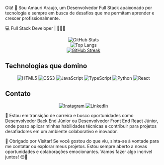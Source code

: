 Olá! 👋 Sou Amauri Araujo, um Desenvolvedor Full Stack apaixonado por tecnologia e sempre em busca de desafios que me permitam aprender e crescer profissionalmente.

💻 Full Stack Developer | 🚀🚀🚀 
<div>
<div align="center">
  <img src="https://github-readme-stats.vercel.app/api?username=AmauriAraujojr&theme=transparent&bg_color=000&border_color=30A3DC&show_icons=true&icon_color=30A3DC&title_color=E94D5F&text_color=FFF" alt="GitHub Stats"/>
</div>

<div align="center">
  <img src="https://github-readme-stats-git-masterrstaa-rickstaa.vercel.app/api/top-langs/?username=AmauriAraujojr&bg_color=000&border_color=30A3DC&title_color=E94D5F&text_color=FFF" alt="Top Langs"/>
</div>

<div align="center">
  <a href="https://git.io/streak-stats">
    <img src="https://streak-stats.demolab.com/?user=AmauriAraujojr&theme=bear&background=000&border=30A3DC&dates=FFF" alt="GitHub Streak"/>
  </a>
</div>
</div>

## Technologias que domino

<div align="center">
  <img src="https://img.shields.io/badge/HTML5-000?style=for-the-badge&logo=html5" alt="HTML5"/>
  <img src="https://img.shields.io/badge/CSS3-000?style=for-the-badge&logo=css3&logoColor=264CE4" alt="CSS3"/>
  <img src="https://img.shields.io/badge/JavaScript-000?style=for-the-badge&logo=javascript" alt="JavaScript"/>
  <img src="https://img.shields.io/badge/TypeScript-000?style=for-the-badge&logo=typescript" alt="TypeScript"/>
  <img src="https://img.shields.io/badge/Python-000?style=for-the-badge&logo=python" alt="Python"/>
  <img src="https://img.shields.io/badge/React-000?style=for-the-badge&logo=react" alt="React"/>
</div>

## Contato

<div align="center">
  <a href="https://www.instagram.com/amaurijr35/">
    <img src="https://img.shields.io/badge/Instagram-000?style=for-the-badge&logo=instagram" alt="Instagram"/>
  </a>
  <a href="https://www.linkedin.com/in/amauriaraujojr/">
    <img src="https://img.shields.io/badge/LinkedIn-000?style=for-the-badge&logo=linkedin&logoColor=0E76A8" alt="LinkedIn"/>
  </a>
</div>

🌱 
Estou em transição de carreira e busco oportunidades como Desenvolvedor Back End Júnior ou Desenvolvedor Front End React Júnior, onde posso aplicar minhas habilidades técnicas e contribuir para projetos desafiadores em um ambiente colaborativo e inovador.

👀 Obrigado por Visitar!
Se você gostou do que viu, sinta-se à vontade para me contatar ou explorar meus projetos. Estou sempre aberto a novas oportunidades e colaborações emocionantes. Vamos fazer algo incrível juntos! 😊🚀



